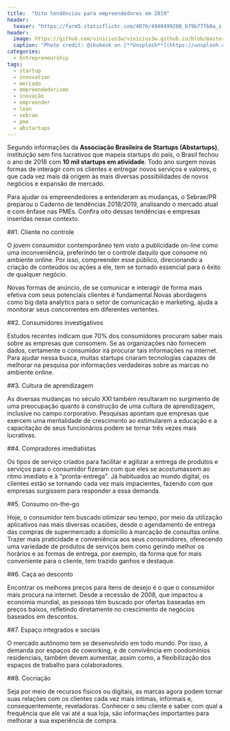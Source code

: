 ```yaml
---
title:  "Oito tendências para empreendedores em 2019"
header:
  teaser: "https://farm5.staticflickr.com/4076/4940499208_b79b77fb0a_z.jpg"
header:
  image: https://github.com/vinicius3w/vinicius3w.github.io/blob/master/images/header-by-jesus-kiteque-224069.jpg?raw=true
  caption: "Photo credit: @ikukevk on [**Unsplash**](https://unsplash.com/photos/w7ZyuGYNpRQ)"
categories: 
  - Entrepreneurship
tags:
  - startup
  - innovation
  - mercado
  - empreendedorismo
  - inovação
  - empreender
  - lean
  - sebrae
  - pme
  - abstartups 
---
```


Segundo informações da **Associação Brasileira de Startups (Abstartups)**, instituição sem fins lucrativos que mapeia startups do país, o Brasil fechou o ano de 2018 com **10 mil startups em atividade**. Todo ano surgem novas formas de interagir com os clientes e entregar novos serviços e valores, o que cada vez mais dá origem às mais diversas possibilidades de novos negócios e expansão de mercado.

Para ajudar os empreendedores a entenderam as mudanças, o Sebrae/PR preparou o Caderno de tendências 2018/2019, analisando o mercado atual e com ênfase nas PMEs. Confira oito dessas tendências e empresas inseridas nesse contexto.

##1. Cliente no controle

O jovem consumidor contemporâneo tem visto a publicidade on-line como uma inconveniência, preferindo ter o controle daquilo que consome no ambiente online. Por isso, compreender esse público, direcionando a criação de conteúdos ou ações a ele, tem se tornado essencial para o êxito de qualquer negócio.

Novas formas de anúncio, de se comunicar e interagir de forma mais efetiva com seus potenciais clientes é fundamental.Novas abordagens como  big data analytics para o setor de comunicação e marketing, ajuda a monitorar seus concorrentes em diferentes vertentes.

##2. Consumidores investigativos

Estudos recentes indicam que 70% dos consumidores procuram saber mais sobre as empresas que consomem. Se as organizações não fornecem dados, certamente o consumidor irá procurar tais informações na internet. Para ajudar nessa busca, muitas startups criaram tecnologias capazes de melhorar na pesquisa por informações verdadeiras sobre as marcas no ambiente online. 

##3. Cultura de aprendizagem

As diversas mudanças no século XXI também resultaram no surgimento de uma preocupação quanto à construção de uma cultura de aprendizagem, inclusive no campo corporativo. Pesquisas apontam que empresas que exercem uma mentalidade de crescimento ao estimularem a educação e a capacitação de seus funcionários podem se tornar três vezes mais lucrativas.

##4. Compradores imediatistas

Os tipos de serviço criados para facilitar e agilizar a entrega de produtos e serviços para o consumidor fizeram com que eles se acostumassem ao ritmo imediato e à "pronta-entrega". Já habituados ao mundo digital, os clientes estão se tornando cada vez mais impacientes, fazendo com que empresas surgissem para responder a essa demanda.

##5. Consumo on-the-go

Hoje, o consumidor tem buscado otimizar seu tempo, por meio da utilização aplicativos nas mais diversas ocasiões, desde o agendamento de entrega das compras de supermercado a domicílio à marcação de consultas online. Trazer mais praticidade e conveniência aos seus consumidores, oferecendo uma variedade de produtos de serviços bem como gerindo melhor os horários e as formas de entrega, por exemplo, da forma que for mais conveniente para o cliente, tem trazido ganhos e destaque.

##6. Caça ao desconto

Encontrar os melhores preços para itens de desejo é o que o consumidor mais procura na internet. Desde a recessão de 2008, que impactou a economia mundial, as pessoas têm buscado por ofertas baseadas em preços baixos, refletindo diretamente no crescimento de negócios baseados em descontos. 

##7. Espaço integrados e sociais

O mercado autônomo tem se desenvolvido em todo mundo. Por isso, a demanda por espaços de coworking, e de convivência em condomínios residenciais, também devem aumentar, assim como, a flexibilização dos espaços de trabalho para colaboradores.

##8. Cocriação

Seja por meio de recursos físicos ou digitais, as marcas agora podem tornar suas relações com os clientes cada vez mais íntimas, informais e, consequentemente, reveladoras. Conhecer o seu cliente e saber com qual a frequência que ele vai até a sua loja, são informações importantes para melhorar a sua experiência de compra. 
